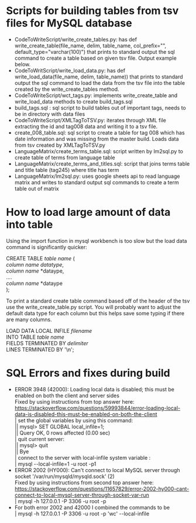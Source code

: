 # Scripts for building tables from tsv files for MySQL database

- CodeToWriteScript/write_create_tables.py: has def write_create_table(file_name, delim, table_name, col_prefix="", default_type="varchar(100)") that prints to standard output the sql command to create a table based on given tsv file. Output example below.
- CodeToWritScript/write_load_data.py: has def write_load_data(file_name, delim, table_name)) that prints to standard output the sql command to load the data from the tsv file into the table created by the write_create_tables method.
- CodeToWriteScript/wct_tags.py: implements write_create_table and write_load_data methods to create build_tags.sql
- build_tags.sql : sql script to build tables out of important tags, needs to be in directory with data files
- CodeToWriteScript/XMLTagToTSV.py: iterates through XML file extracting the id and tag008 data and writing it to a tsv file.
- create_008_table.sql: sql script to create a table for tag 008 which has date information and was missing from the master build. Loads data from tsv created by XMLTagToTSV.py
- LanguageMatrix/create_terms_table.sql: script written by lm2sql.py to create table of terms from language table
- LanguageMatrix/create_terms_and_titles.sql: script that joins terms table and title table (tag245) where title has term
- LanguageMatrix/lm2sql.py: uses google sheets api to read language matrix and writes to standard output sql commands to create a term table out of matrix

# How to load large amount of data into table

Using the import function in mysql workbench is too slow but the 
load data command is significantly quicker:             

CREATE TABLE *table name* (          
    *column name* *datatype*,    
    *column name* *dataype,        
    ....                    
    *column name* *dataype                    
);               
                
To print a standard create table command based off of the header of the
tsv use the write_create_table.py script. You will probably want to adjust
the default data type for each column  but this helps save some typing if there are many columns.

LOAD DATA LOCAL INFILE *filename*                   
INTO TABLE *table name*                     
FIELDS TERMINATED BY *delimiter*                       
LINES TERMINATED BY '\n';    

# SQL Errors and fixes during build
- ERROR 3948 (42000): Loading local data is disabled; this must be enabled on both the client and server sides                     
Fixed by using instructions from top answer here: https://stackoverflow.com/questions/59993844/error-loading-local-data-is-disabled-this-must-be-enabled-on-both-the-client                      
| set the global variables by using this command:                 
|| mysql> SET GLOBAL local_infile=1;              
||     Query OK, 0 rows affected (0.00 sec)            
| quit current server:           
|| mysql> quit              
|| Bye                            
| connect to the server with local-infile system variable :            
| mysql --local-infile=1 -u root -p1                
- ERROR 2002 (HY000): Can't connect to local MySQL server through socket '/var/run/mysqld/mysqld.sock' (2)              
Fixed by using instructions from second top answer here: https://stackoverflow.com/questions/11657829/error-2002-hy000-cant-connect-to-local-mysql-server-through-socket-var-run              
| mysql -h 127.0.0.1 -P 3306 -u root -p <database>
- For both error 2002 and 42000 I combined the commands to be            
| mysql -h 127.0.0.1 -P 3306 -u root -p 'wc' --local-infile
